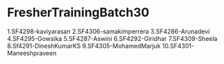 # FresherTrainingBatch30
1.SF4298-kaviyarasan
2.SF4306-samakimperrera
3.SF4286-Arunadevi
4.SF4295-Gowsika
5.SF4287-Aswini
6.SF4292-Giridhar
7.SF4309-Sheela
8.Sf4291-DineshKumarKS
9.SF4305-MohamedMarjuk
10.SF4301-Maneeshpraveen
